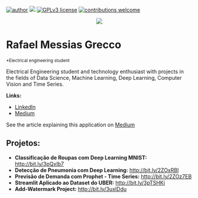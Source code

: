 [![author](https://img.shields.io/badge/author-rafaelgrecco-green)](https://www.linkedin.com/in/rafael-grecco-3b11681b4/) [![](https://img.shields.io/badge/python-3.7+-blue.svg)](https://www.python.org/downloads/release/python-365/) [![GPLv3 license](https://img.shields.io/badge/License-GPLv3-blue.svg)](http://perso.crans.org/besson/LICENSE.html) [![contributions welcome](https://img.shields.io/badge/contributions-welcome-brightgreen.svg?style=flat)](https://github.com/carlosfab/data_science/issues)

<p align="center">
  <img src="https://raw.githubusercontent.com/rafaelgrecco/Imagens-datasets/master/Portfolio.png" >
</p>

# Rafael Messias Grecco
<sub>*Electrical engineering student</sub>

Electrical Engineering student and technology enthusiast with projects in the fields of Data Science, Machine Learning, Deep Learning, Computer Vision and Time Series.

**Links:**
* [LinkedIn](https://www.linkedin.com/in/rafael-grecco-3b11681b4/)
* [Medium](https://rafaelgrecco.medium.com/)

See the article explaining this application on [Medium](https://medium.com/analytics-vidhya/introduction-to-computer-vision-with-opencv-part-2-2ff85c1abf15)

## Projetos:

* **Classificação de Roupas com Deep Learning MNIST:** http://bit.ly/3pQxIb7
* **Detecção de Pneumonia com Deep Learning:** http://bit.ly/2ZOxRBl
* **Previsão de Demanda com Prophet - Time Series:** http://bit.ly/2ZOz7EB
* **Streamlit Aplicado ao Dataset do UBER:** http://bit.ly/3pTSHKi
* **Add-Watermark Project:** http://bit.ly/3uxIDdu
